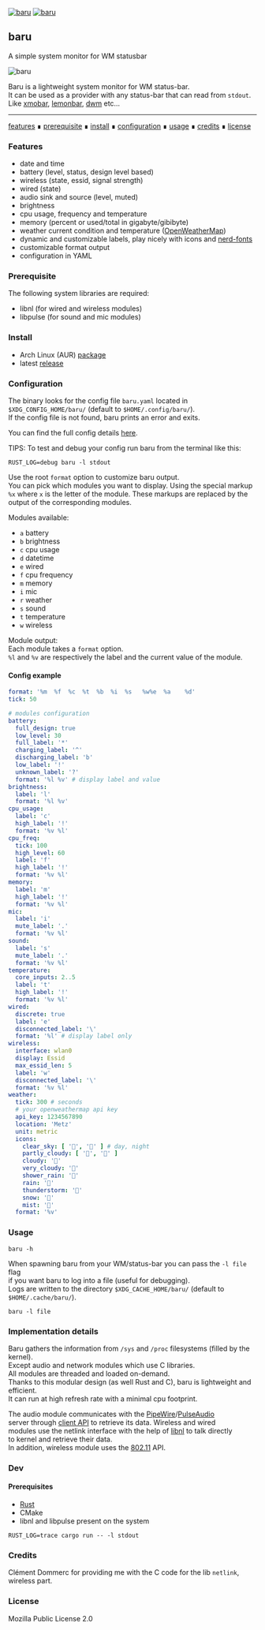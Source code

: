 [![baru](https://img.shields.io/github/actions/workflow/status/doums/baru/test.yml?color=0D0D0D&logoColor=BFBFBF&labelColor=404040&logo=github&style=for-the-badge)](https://github.com/doums/baru/actions?query=workflow%3ATest)
[![baru](https://img.shields.io/aur/version/baru?color=0D0D0D&logoColor=BFBFBF&labelColor=404040&logo=arch-linux&style=for-the-badge)](https://aur.archlinux.org/packages/baru/)

## baru

A simple system monitor for WM statusbar

![baru](https://raw.githubusercontent.com/doums/baru/master/public/baru.png)

Baru is a lightweight system monitor for WM status-bar.\
It can be used as a provider with any status-bar that can read from `stdout`.\
Like [xmobar](https://codeberg.org/xmobar/xmobar),
[lemonbar](https://github.com/LemonBoy/bar),
[dwm](https://dwm.suckless.org/status_monitor/) etc…

---

[features](#features) ∎ [prerequisite](#prerequisite) ∎ [install](#install) ∎ [configuration](#configuration) ∎ [usage](#usage) ∎ [credits](#credits) ∎ [license](#license)

### Features

* date and time
* battery (level, status, design level based)
* wireless (state, essid, signal strength)
* wired (state)
* audio sink and source (level, muted)
* brightness
* cpu usage, frequency and temperature
* memory (percent or used/total in gigabyte/gibibyte)
* weather current condition and
  temperature ([OpenWeatherMap](https://openweathermap.org/))
* dynamic and customizable labels, play nicely with icons and [nerd-fonts](https://www.nerdfonts.com/)
* customizable format output
* configuration in YAML

### Prerequisite

The following system libraries are required:

- libnl (for wired and wireless modules)
- libpulse (for sound and mic modules)

### Install

- Arch Linux (AUR) [package](https://aur.archlinux.org/packages/baru)
- latest [release](https://github.com/doums/baru/releases)

### Configuration

The binary looks for the config file `baru.yaml` located
in `$XDG_CONFIG_HOME/baru/` (default to `$HOME/.config/baru/`).\
If the config file is not found, baru prints an error and exits.

You can find the full config details [here](https://github.com/doums/baru/blob/master/baru.yaml).

TIPS: To test and debug your config run baru from the terminal like this:

```shell
RUST_LOG=debug baru -l stdout
```

Use the root `format` option to customize baru output.\
You can pick which modules you want to display. Using the special markup `%x`
where `x` is the letter of the module.
These markups are replaced by the output of the corresponding modules.

Modules available:
- `a` battery
- `b` brightness
- `c` cpu usage
- `d` datetime
- `e` wired
- `f` cpu frequency
- `m` memory
- `i` mic
- `r` weather
- `s` sound
- `t` temperature
- `w` wireless

Module output:\
Each module takes a `format` option.\
`%l` and `%v` are respectively the label and the current value of the module.

#### Config example

```yaml
format: '%m  %f  %c  %t  %b  %i  %s   %w%e  %a    %d'
tick: 50

# modules configuration
battery:
  full_design: true
  low_level: 30
  full_label: '*'
  charging_label: '^'
  discharging_label: 'b'
  low_label: '!'
  unknown_label: '?'
  format: '%l %v' # display label and value
brightness:
  label: 'l'
  format: '%l %v'
cpu_usage:
  label: 'c'
  high_label: '!'
  format: '%v %l'
cpu_freq:
  tick: 100
  high_level: 60
  label: 'f'
  high_label: '!'
  format: '%v %l'
memory:
  label: 'm'
  high_label: '!'
  format: '%v %l'
mic:
  label: 'i'
  mute_label: '.'
  format: '%v %l'
sound:
  label: 's'
  mute_label: '.'
  format: '%v %l'
temperature:
  core_inputs: 2..5
  label: 't'
  high_label: '!'
  format: '%v %l'
wired:
  discrete: true
  label: 'e'
  disconnected_label: '\'
  format: '%l' # display label only
wireless:
  interface: wlan0
  display: Essid
  max_essid_len: 5
  label: 'w'
  disconnected_label: '\'
  format: '%v %l'
weather:
  tick: 300 # seconds
  # your openweathermap api key
  api_key: 1234567890
  location: 'Metz'
  unit: metric
  icons:
    clear_sky: [ '󰖙', '󰖔' ] # day, night
    partly_cloudy: [ '󰖕', '󰼱' ]
    cloudy: '󰖐'
    very_cloudy: '󰖐'
    shower_rain: '󰖖'
    rain: '󰖖'
    thunderstorm: '󰖓'
    snow: '󰖘'
    mist: '󰖑'
  format: '%v'
```

### Usage

```shell
baru -h
```

When spawning baru from your WM/status-bar you can pass the `-l file` flag\
if you want baru to log into a file (useful for debugging).\
Logs are written to the directory `$XDG_CACHE_HOME/baru/` (default
to `$HOME/.cache/baru/`).

```shell
baru -l file
```

### Implementation details

Baru gathers the information from `/sys` and `/proc` filesystems (filled by the
kernel).\
Except audio and network modules which use C libraries.\
All modules are threaded and loaded on-demand.\
Thanks to this modular design (as well Rust and C), baru is lightweight and
efficient.\
It can run at high refresh rate with a minimal cpu footprint.

The audio module communicates with
the [PipeWire](https://pipewire.org/)/[PulseAudio](https://www.freedesktop.org/wiki/Software/PulseAudio/)\
server
through [client API](https://freedesktop.org/software/pulseaudio/doxygen/) to
retrieve its data. Wireless and wired\
modules use the netlink interface with the help
of [libnl](https://www.infradead.org/~tgr/libnl/) to talk directly\
to kernel and retrieve their data.\
In addition, wireless module uses
the [802.11](https://github.com/torvalds/linux/blob/master/include/uapi/linux/nl80211.h)
API.

### Dev

#### Prerequisites

- [Rust](https://www.rust-lang.org/tools/install)
- CMake
- libnl and libpulse present on the system

```shell
RUST_LOG=trace cargo run -- -l stdout
```

### Credits

Clément Dommerc for providing me with the C code for the lib `netlink`, wireless
part.

### License

Mozilla Public License 2.0

